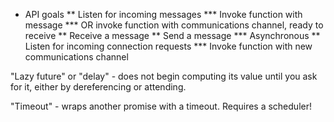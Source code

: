 * API goals
** Listen for incoming messages
*** Invoke function with message
*** OR invoke function with communications channel, ready to receive
** Receive a message
** Send a message
*** Asynchronous
** Listen for incoming connection requests
*** Invoke function with new communications channel

"Lazy future" or "delay" - does not begin computing its value until you ask for it, either by dereferencing or attending.

"Timeout" - wraps another promise with a timeout. Requires a scheduler!

